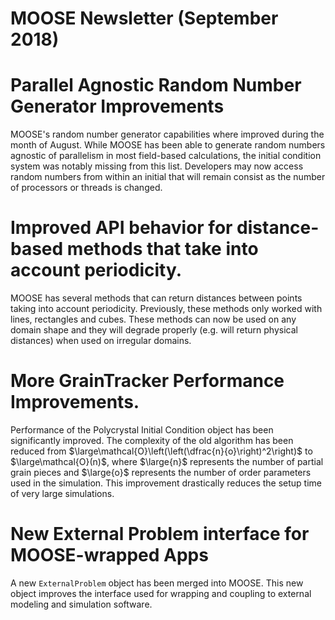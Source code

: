# MOOSE Newsletter (September 2018)

# Parallel Agnostic Random Number Generator Improvements

MOOSE's random number generator capabilities where improved during the month of August. While MOOSE has been able to generate random numbers agnostic of parallelism in most field-based calculations, the initial condition system was notably missing from this list. Developers may now access random numbers from within an initial that will remain consist as the number of processors or threads is changed.

# Improved API behavior for distance-based methods that take into account periodicity.

MOOSE has several methods that can return distances between points taking into account periodicity. Previously, these methods only worked with lines, rectangles and cubes. These methods can now be used on any domain shape and they will degrade properly (e.g. will return physical distances) when used on irregular domains.

# More GrainTracker Performance Improvements.

Performance of the Polycrystal Initial Condition object has been significantly improved. The complexity of the old algorithm has been reduced from $\large\mathcal{O}\left(\left(\dfrac{n}{o}\right)^2\right)$ to $\large\mathcal{O}(n)$, where $\large{n}$ represents the number of partial grain pieces and $\large{o}$ represents the number of order parameters used in the simulation. This improvement drastically reduces the setup time of very large simulations.

# New External Problem interface for MOOSE-wrapped Apps

A new `ExternalProblem` object has been merged into MOOSE. This new object improves the interface used for wrapping and coupling to external modeling and simulation software.